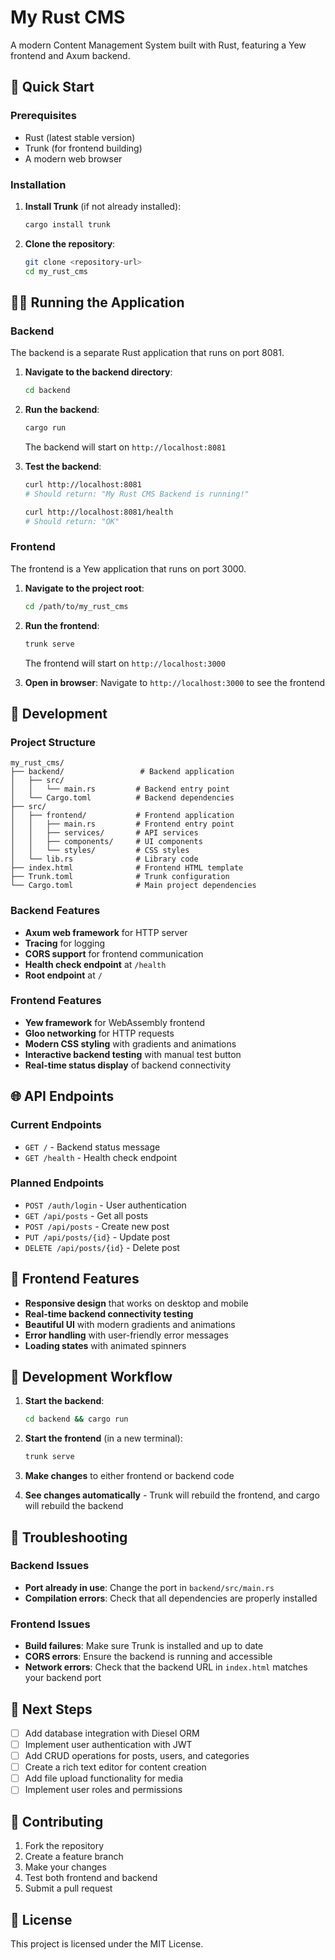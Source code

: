 # My Rust CMS

A modern Content Management System built with Rust, featuring a Yew frontend and Axum backend.

## 🚀 Quick Start

### Prerequisites

- Rust (latest stable version)
- Trunk (for frontend building)
- A modern web browser

### Installation

1. **Install Trunk** (if not already installed):
   ```bash
   cargo install trunk
   ```

2. **Clone the repository**:
   ```bash
   git clone <repository-url>
   cd my_rust_cms
   ```

## 🏃‍♂️ Running the Application

### Backend

The backend is a separate Rust application that runs on port 8081.

1. **Navigate to the backend directory**:
   ```bash
   cd backend
   ```

2. **Run the backend**:
   ```bash
   cargo run
   ```

   The backend will start on `http://localhost:8081`

3. **Test the backend**:
   ```bash
   curl http://localhost:8081
   # Should return: "My Rust CMS Backend is running!"
   
   curl http://localhost:8081/health
   # Should return: "OK"
   ```

### Frontend

The frontend is a Yew application that runs on port 3000.

1. **Navigate to the project root**:
   ```bash
   cd /path/to/my_rust_cms
   ```

2. **Run the frontend**:
   ```bash
   trunk serve
   ```

   The frontend will start on `http://localhost:3000`

3. **Open in browser**:
   Navigate to `http://localhost:3000` to see the frontend

## 🔧 Development

### Project Structure

```
my_rust_cms/
├── backend/                 # Backend application
│   ├── src/
│   │   └── main.rs         # Backend entry point
│   └── Cargo.toml          # Backend dependencies
├── src/
│   ├── frontend/           # Frontend application
│   │   ├── main.rs         # Frontend entry point
│   │   ├── services/       # API services
│   │   ├── components/     # UI components
│   │   └── styles/         # CSS styles
│   └── lib.rs              # Library code
├── index.html              # Frontend HTML template
├── Trunk.toml              # Trunk configuration
└── Cargo.toml              # Main project dependencies
```

### Backend Features

- **Axum web framework** for HTTP server
- **Tracing** for logging
- **CORS support** for frontend communication
- **Health check endpoint** at `/health`
- **Root endpoint** at `/`

### Frontend Features

- **Yew framework** for WebAssembly frontend
- **Gloo networking** for HTTP requests
- **Modern CSS styling** with gradients and animations
- **Interactive backend testing** with manual test button
- **Real-time status display** of backend connectivity

## 🌐 API Endpoints

### Current Endpoints

- `GET /` - Backend status message
- `GET /health` - Health check endpoint

### Planned Endpoints

- `POST /auth/login` - User authentication
- `GET /api/posts` - Get all posts
- `POST /api/posts` - Create new post
- `PUT /api/posts/{id}` - Update post
- `DELETE /api/posts/{id}` - Delete post

## 🎨 Frontend Features

- **Responsive design** that works on desktop and mobile
- **Real-time backend connectivity testing**
- **Beautiful UI** with modern gradients and animations
- **Error handling** with user-friendly error messages
- **Loading states** with animated spinners

## 🔄 Development Workflow

1. **Start the backend**:
   ```bash
   cd backend && cargo run
   ```

2. **Start the frontend** (in a new terminal):
   ```bash
   trunk serve
   ```

3. **Make changes** to either frontend or backend code
4. **See changes automatically** - Trunk will rebuild the frontend, and cargo will rebuild the backend

## 🐛 Troubleshooting

### Backend Issues

- **Port already in use**: Change the port in `backend/src/main.rs`
- **Compilation errors**: Check that all dependencies are properly installed

### Frontend Issues

- **Build failures**: Make sure Trunk is installed and up to date
- **CORS errors**: Ensure the backend is running and accessible
- **Network errors**: Check that the backend URL in `index.html` matches your backend port

## 📝 Next Steps

- [ ] Add database integration with Diesel ORM
- [ ] Implement user authentication with JWT
- [ ] Add CRUD operations for posts, users, and categories
- [ ] Create a rich text editor for content creation
- [ ] Add file upload functionality for media
- [ ] Implement user roles and permissions

## 🤝 Contributing

1. Fork the repository
2. Create a feature branch
3. Make your changes
4. Test both frontend and backend
5. Submit a pull request

## 📄 License

This project is licensed under the MIT License.